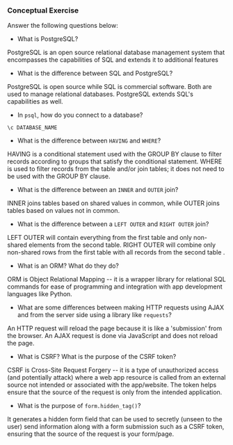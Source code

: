 ### Conceptual Exercise

Answer the following questions below:

- What is PostgreSQL?

PostgreSQL is an open source relational database management system that encompasses the capabilities of SQL and extends it to additional features

- What is the difference between SQL and PostgreSQL?

PostgreSQL is open source while SQL is commercial software. Both are used to manage relational databases. PostgreSQL extends SQL's capabilities as well.

- In `psql`, how do you connect to a database?

```\c DATABASE_NAME```

- What is the difference between `HAVING` and `WHERE`?

HAVING is a conditional statement used with the GROUP BY clause to filter records according to groups that satisfy the conditional statement. WHERE is used to filter records from the table and/or join tables; it does not need to be used with the GROUP BY clause.

- What is the difference between an `INNER` and `OUTER` join?

INNER joins tables based on shared values in common, while OUTER joins tables based on values not in common.

- What is the difference between a `LEFT OUTER` and `RIGHT OUTER` join?

LEFT OUTER will contain everything from the first table and only non-shared elements from the second table. RIGHT OUTER will combine only non-shared rows from the first table with all records from the second table .

- What is an ORM? What do they do?

ORM is Object Relational Mapping -- it is a wrapper library for relational SQL commands for ease of programming and integration with app development languages like Python.

- What are some differences between making HTTP requests using AJAX 
  and from the server side using a library like `requests`?
  
An HTTP request will reload the page because it is like a 'submission' from the browser. An AJAX request is done via JavaScript and does not reload the page.

- What is CSRF? What is the purpose of the CSRF token?

CSRF is Cross-Site Request Forgery -- it is a type of unauthorized access (and potentially attack) where a web app resource is called from an external source not intended or associated with the app/website. The token helps ensure that the source of the request is only from the intended application.

- What is the purpose of `form.hidden_tag()`?

It generates a hidden form field that can be used to secretly (unseen to the user) send information along with a form submission such as a CSRF token, ensuring that the source of the request is your form/page.
